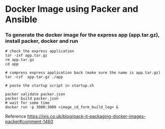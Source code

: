# Docker Image using Packer and Ansible
### To generate the docker image for the express app (app.tar.gz), install packer, docker and run 
```
# check the express application 
tar -zxf app.tar.gz
rm app.tar.gz
cd app

# compress express application back (make sure the name is app.tar.gz)
tar -czf  app.tar.gz ./app

# paste the startup script in startup.sh

packer validate packer.json
packer build packer.json
# wait for some time
docker run -p 3000:3000 <image_id_form_build_log> &
```
Reference
https://ixis.co.uk/blog/pack-it-packaging-docker-images-packer#comment-1460
